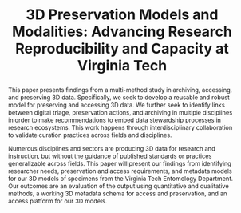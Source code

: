 ---
abstract: 'This paper presents findings from a multi-method study in archiving, accessing,
  and preserving 3D data. Specifically, we seek to develop a reusable and robust model
  for preserving and accessing 3D data. We further seek to identify links between
  digital triage, preservation actions, and archiving in multiple disciplines in order
  to make recommendations to embed data stewardship processes in research ecosystems.
  This work happens through interdisciplinary collaboration to validate curation practices
  across fields and disciplines.


  Numerous disciplines and sectors are producing 3D data for research and instruction,
  but without the guidance of published standards or practices generalizable across
  fields. This paper will present our findings from identifying researcher needs,
  preservation and access requirements, and metadata models for our 3D models of specimens
  from the Virginia Tech Entomology Department. Our outcomes are an evaluation of
  the output using quantitative and qualitative methods, a working 3D metadata schema
  for access and preservation, and an access platform for our 3D models.

  '
creators:
- Alex Kinnaman
- Maureen Saverot
- Yinlin Chen
- Kara Long
- Nicholas Polys
- Sterling Nesbit
- Michelle Stocker
- Shuhai Xiao
- Nathan Hall
date: null
document_url: https://services.phaidra.univie.ac.at/api/object/o:1424939/download
grand_parent: iPRES
institutions:
- Virginia Tech
keywords:
- digital preservation
- 3d curation
- 3d access
- 3d metadata
- 3d modeling
landing_page_url: https://phaidra.univie.ac.at/o:1424939
language: eng
layout: publication
license: CC BY 4.0 International
notes_url: null
parent: iPRES 2021
publication_type: paper
size: 208635
slides_url: null
source_name: iPRES
stream_url: null
title: '3D Preservation Models and Modalities: Advancing Research Reproducibility
  and Capacity at Virginia Tech'
year: 2021
---